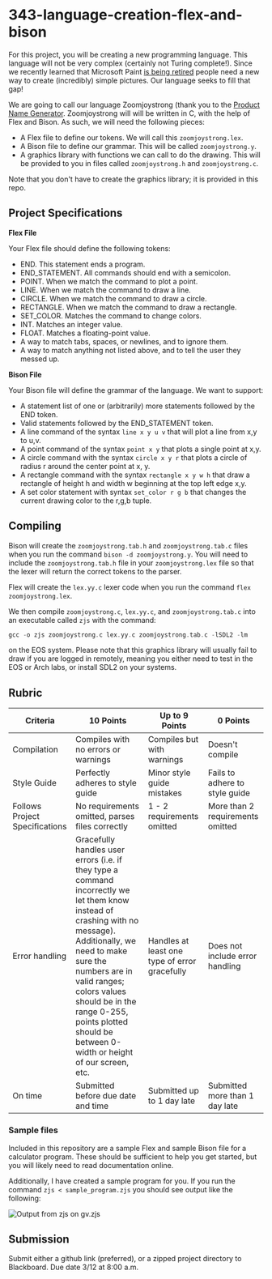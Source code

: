 # 343-language-creation-flex-and-bison

For this project, you will be creating a new programming language.  This language will not be very complex (certainly not Turing complete!).  Since we recently learned that Microsoft Paint [is being retired](https://www.theguardian.com/technology/2017/jul/24/microsoft-paint-kill-off-after-32-years-graphics-editing-program "Microsoft Paint to be retired") people need a new way to create (incredibly) simple pictures.  Our language seeks to fill that gap!

We are going to call our language Zoomjoystrong (thank you to the [Product Name Generator](http://online-generator.com/name-generator/product-name-generator.php "Product Name Generator").  Zoomjoystrong will will be written in C, with the help of Flex and Bison.  As such, we will need the following pieces:

  - A Flex file to define our tokens.  We will call this ```zoomjoystrong.lex```.
  - A Bison file to define our grammar.  This will be called ```zoomjoystrong.y```.
  - A graphics library with functions we can call to do the drawing.  This will be provided to you in files called ```zoomjoystrong.h``` and ```zoomjoystrong.c```.

Note that you don't have to create the graphics library; it is provided in this repo.

## Project Specifications

**Flex File**

Your Flex file should define the following tokens:

  - END.  This statement ends a program.
  - END_STATEMENT.  All commands should end with a semicolon.
  - POINT.  When we match the command to plot a point.
  - LINE.  When we match the command to draw a line.
  - CIRCLE.  When we match the command to draw a circle.
  - RECTANGLE.  When we match the command to draw a rectangle.
  - SET_COLOR.  Matches the command to change colors.
  - INT.  Matches an integer value.
  - FLOAT.  Matches a floating-point value.
  - A way to match tabs, spaces, or newlines, and to ignore them.
  - A way to match anything not listed above, and to tell the user they messed up.

**Bison File**

Your Bison file will define the grammar of the language.  We want to support:

  - A statement list of one or (arbitrarily) more statements followed by the END token.
  - Valid statements followed by the END_STATEMENT token.
  - A line command of the syntax ```line x y u v``` that will plot a line from x,y to u,v.
  - A point command of the syntax ```point x y``` that plots a single point at x,y.
  - A circle command with the syntax ```circle x y r``` that plots a circle of radius r around the center point at x, y.
  - A rectangle command with the syntax ```rectangle x y w h``` that draw a rectangle of height h and width w beginning at the top left edge x,y.
  - A set color statement with syntax ```set_color r g b``` that changes the current drawing color to the r,g,b tuple.

## Compiling

Bison will create the ```zoomjoystrong.tab.h``` and ```zoomjoystrong.tab.c``` files when you run the command ```bison -d zoomjoystrong.y```.  You will need to include the ```zoomjoystrong.tab.h``` file in your ```zoomjoystrong.lex``` file so that the lexer will return the correct tokens to the parser.

Flex will create the ```lex.yy.c``` lexer code when you run the command ```flex zoomjoystrong.lex```.

We then compile ```zoomjoystrong.c```, ```lex.yy.c```, and ```zoomjoystrong.tab.c``` into an executable called ```zjs``` with the command:

```C
gcc -o zjs zoomjoystrong.c lex.yy.c zoomjoystrong.tab.c -lSDL2 -lm
```

on the EOS system.  Please note that this graphics library will usually fail to draw if you are logged in remotely, meaning you either need to test in the EOS or Arch labs, or install SDL2 on your systems.

## Rubric

| Criteria | 10 Points | Up to 9 Points | 0 Points |
|----------|----------|----------|----------|
| Compilation | Compiles with no errors or warnings | Compiles but with warnings | Doesn't compile |
| Style Guide | Perfectly adheres to style guide | Minor style guide mistakes | Fails to adhere to style guide |
| Follows Project Specifications | No requirements omitted, parses files correctly | 1 - 2 requirements omitted | More than 2 requirements omitted |
| Error handling | Gracefully handles user errors (i.e. if they type a command incorrectly we let them know instead of crashing with no message).  Additionally, we need to make sure the numbers are in valid ranges; colors values should be in the range 0-255, points plotted should be between 0-width or height of our screen, etc. | Handles at least one type of error gracefully | Does not include error handling |
| On time | Submitted before due date and time | Submitted up to 1 day late | Submitted more than 1 day late |

### Sample files

Included in this repository are a sample Flex and sample Bison file for a calculator program.  These should be sufficient to help you get started, but you will likely need to read documentation online.

Additionally, I have created a sample program for you.  If you run the command ```zjs < sample_program.zjs``` you should see output like the following:

![Output from zjs on gv.zjs](./sample_drawing.zjs.png)

## Submission

Submit either a github link (preferred), or a zipped project directory to Blackboard.  Due date 3/12 at 8:00 a.m.
